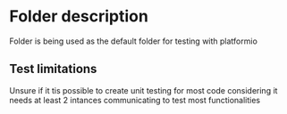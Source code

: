 # Folder description
Folder is being used as the default folder for testing with platformio

## Test limitations

Unsure if it tis possible to create unit testing for most code considering it 
needs at least 2 intances communicating to test most functionalities